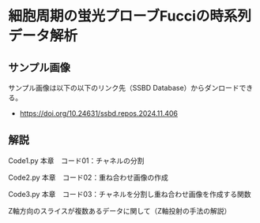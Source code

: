 # 細胞周期の蛍光プローブFucciの時系列データ解析



## サンプル画像

サンプル画像は以下の以下のリンク先（SSBD Database）からダンロードできる。

- https://doi.org/10.24631/ssbd.repos.2024.11.406



## 解説

Code1.py  本章　コード01：チャネルの分割

Code2.py  本章　コード02：重ね合わせ画像の作成

Code3.py  本章　コード03：チャネルを分割し重ね合わせ画像を作成する関数





Z軸方向のスライスが複数あるデータに関して（Z軸投射の手法の解説）

